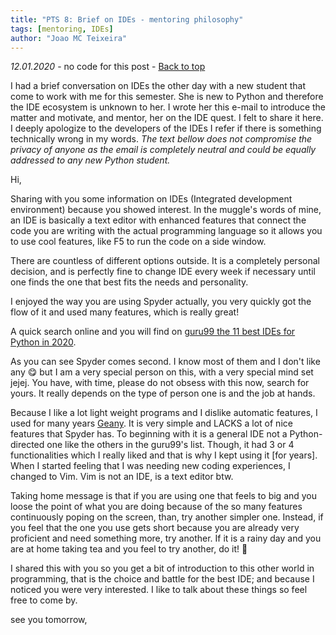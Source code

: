 ```yaml
---
title: "PTS 8: Brief on IDEs - mentoring philosophy"
tags: [mentoring, IDEs]
author: "Joao MC Teixeira"
---
```

_12.01.2020_ - no code for this post - [Back to top](https://pythonicthoughtssnippets.github.io)

I had a brief conversation on IDEs the other day with a new student that come to work with me for this semester. She is new to Python and therefore the IDE ecosystem is unknown to her. I wrote her this e-mail to introduce the matter and motivate, and mentor, her on the IDE quest. I felt to share it here. I deeply apologize to the developers of the IDEs I refer if there is something technically wrong in my words. _The text bellow does not compromise the privacy of anyone as the email is completely neutral and could be equally addressed to any new Python student._

Hi,

Sharing with you some information on IDEs (Integrated development environment) because you showed interest. In the muggle's words of mine, an IDE is basically a text editor with enhanced features that connect the code you are writing with the actual programming language so it allows you to use cool features, like F5 to run the code on a side window.

There are countless of different options outside. It is a completely personal decision, and is perfectly fine to change IDE every week if necessary until one finds the one that best fits the needs and personality.

I enjoyed the way you are using Spyder actually, you very quickly got the flow of it and used many features, which is really great!

A quick search online and you will find on [guru99 the 11 best IDEs for Python in 2020](https://www.guru99.com/python-ide-code-editor.html).

As you can see Spyder comes second. I know most of them and I don't like any 😋 but I am a very special person on this, with a very special mind set jejej.
You have, with time, please do not obsess with this now, search for yours. It really depends on the type of person one is and the job at hands.

Because I like a lot light weight programs and I dislike automatic features, I used for many years [Geany](https://www.geany.org/). It is very simple and LACKS a lot of nice features that Spyder has. To beginning with it is a general IDE not a Python-directed one like the others in the guru99's list. Though, it had 3 or 4 functionalities which I really liked and that is why I kept using it [for years]. When I started feeling that I was needing new coding experiences, I changed to Vim. Vim is not an IDE, is a text editor btw.

Taking home message is that if you are using one that feels to big and you loose the point of what you are doing because of the so many features continuously poping on the screen, than, try another simpler one. Instead, if you feel that the one you use gets short because you are already very proficient and need something more, try another. If it is a rainy day and you are at home taking tea and you feel to try another, do it! 🙂

I shared this with you so you get a bit of introduction to this other world in programming, that is the choice and battle for the best IDE; and because I noticed you were very interested. I like to talk about these things so feel free to come by.

see you tomorrow,

